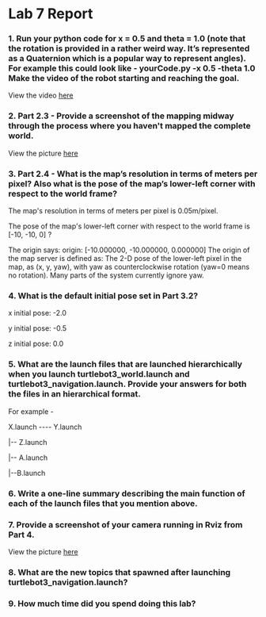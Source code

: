 # Lab 7 Report #

###  1. Run your python code for x = 0.5 and theta = 1.0 (note that the rotation is provided in a rather weird way. It’s represented as a Quaternion which is a popular way to represent angles). For example this could look like - yourCode.py -x 0.5 -theta 1.0 Make the video of the robot starting and reaching the goal. ###
View the video [here](https://drive.google.com/file/d/19yhrfMNlGB2-_q3Gm7kUTO1Je-MWaAnM/view?usp=sharing)

### 2. Part 2.3 - Provide a screenshot of the mapping midway through the process where you haven't mapped the complete world. ###

View the picture [here](https://github.com/medo5682/Robotics/edit/master/lab_7/camera_rviz.png)

### 3. Part 2.4 - What is the map’s resolution in terms of meters per pixel? Also what is the pose of the map’s lower-left corner with respect to the world frame? ###
The map's resolution in terms of meters per pixel is 0.05m/pixel. 

The pose of the map's lower-left corner with respect to the world frame is [-10, -10, 0] ?


The origin says: origin: [-10.000000, -10.000000, 0.000000] The origin of the map server is defined as: The 2-D pose of the lower-left pixel in the map, as (x, y, yaw), with yaw as counterclockwise rotation (yaw=0 means no rotation). Many parts of the system currently ignore yaw.  


### 4. What is the default initial pose set in Part 3.2? ###
x initial pose: -2.0

y initial pose: -0.5

z initial pose: 0.0

### 5. What are the launch files that are launched hierarchically when you launch turtlebot3_world.launch and turtlebot3_navigation.launch. Provide your answers for both the files in an hierarchical format. ###

For example -


X.launch ---- Y.launch
 
 |-- Z.launch
 
 |-- A.launch
 
 |--B.launch
 
 
### 6. Write a one-line summary describing the main function of each of the launch files that you mention above. ###
### 7. Provide a screenshot of your camera running in Rviz from Part 4. ###
View the picture [here](https://github.com/medo5682/Robotics/blob/master/lab_7/partwaythroughmapmaking.png)
### 8. What are the new topics that spawned after launching turtlebot3_navigation.launch? ###
### 9. How much time did you spend doing this lab? ###
